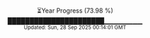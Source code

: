 <p align="center">
⏳Year Progress (73.98 %)<br>
██████████████████████▁▁▁▁▁▁▁▁ <br>
<sub>Updated: Sun, 28 Sep 2025 00:14:01 GMT</sub>
</p>

